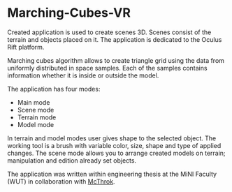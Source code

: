# Marching-Cubes-VR

Created application is used to create scenes 3D. Scenes consist of the terrain and objects placed on it. The application is dedicated to the Oculus Rift platform.

Marching cubes algorithm allows to create triangle grid using the data from uniformly distributed in space samples. Each of the samples contains information whether it is inside or outside the model. 

The application has four modes:
 - Main mode
 - Scene mode
 - Terrain mode
 - Model mode
 
In terrain and model modes user gives shape to the selected object. The working tool is a brush with variable color, size, shape and type of applied changes. The scene mode allows you to arrange created models on terrain; manipulation and edition already set objects.

The application was written within engineering thesis at the MiNI Faculty (WUT) in collaboration with [McThrok](https://github.com/McThrok).
